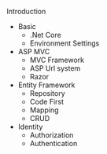 Introduction

+ Basic
    * .Net Core
    * Environment Settings
+ ASP MVC
    * MVC Framework
    * ASP Url system
    * Razor
+ Entity Framework
    * Repository 
    * Code First
    * Mapping
    * CRUD
+ Identity
    * Authorization
    * Authentication


